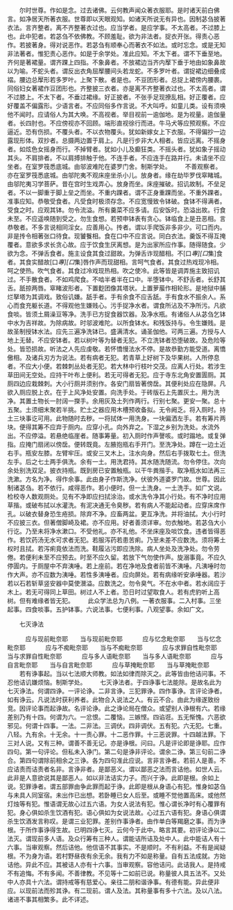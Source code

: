 <!-- { "loadSidebar": true } -->
　　尔时世尊。作如是念。过去诸佛。云何教声闻众著衣服耶。是时诸天前白佛言。如净居天所著衣服。世尊即以天眼观知。如诸天所说无有异也。因制苾刍披著衣法。言齐整者。离不齐整著衣过也。应当学者。是应学事。不太高者。不过膝上也。此中犯者。若苾刍不依佛教。不顾羞耻。欲为非法者。捉衣开张。得责心恶作。若披著身。得对说恶作。若苾刍有顺奉心而著衣不如法。或时忘念。或是无知非法著者。惟犯责心恶作。如是于余学处。准此应知。不太下者。谓不下垂至地。齐何是著裙量。谓齐踝上四指。不象鼻者。不放裙边当齐内擪下垂于地由如象鼻故以为喻。不蛇头者。谓反出衣角屈擪腰间头若龙蛇。不多罗叶者。谓捉裙边细叠成褶。腰边总擪形若多罗叶。上聚下散。者是也。不豆团形者。总捉上裙傍内腰裹。同俗妇女著裙作豆团形也。齐整披三衣者。亦是离不齐整著衣过也。不太高者。谓不过膝上。不太下者。不垂过裙缘。好正披者。不张手足现撩乱相。好正覆者。应好覆盖不偏露形。少语言者。不应同俗多作言说。不大叫呼。如童儿类。设有须唤他不闻时。应请俗人为其大唤。不高视者。举目视前一逾伽地。是为视量。逾伽量者。长四肘也。不应傍视亦不回顾。端形直视徐行而进。牛马犬等应预观察。不应逼近。恐有伤损。不覆头者。不以衣物覆头。犹如新嫁女上下衣服。不得偏抄一边露现形体。双抄者。总摄两边置于肩上。凡是行步非大人相者。皆应远离。不摇身者。如炫色女摇身而行。不掉臂者。犹如小儿及癫狂类。不摇头者。犹如象子摇动其头。不肩排者。不以肩搏排触于他。不连手者。不应连手在路并行。未请坐不应坐者。在室罗筏悉底城。由邬波难陀在婆罗门舍。制斯学处。
　　不善观察者。亦在室罗筏悉底城。由邬陀夷不观床座坐杀小儿。放身者。缘在劫毕罗伐窣睹城。由邬陀夷习学菩萨。昔在宫时生戏弄心。放身而坐。床座摧破。招讥故制。不垒足者。不以一脚重于脚上垒之而坐。不重内踝者。谓不正身重踝而坐。不重外踝者。准事应知。恭敬受食者。凡受食时极须存念。不应宽慢致令钵破。食钵不得满者。受食之时。应观其钵。勿令流溢。所有羹菜不应多请。后安饭时。恐溢出故。行食未至。不应遥唤随到受之。勿生食想。若预申钵表有贪心。钵临食上是丑恶相。言恭敬者。不多言说相同淫女。应善用心。抟者。谓以手爬饭非多非少。可口而内。非是抟令相著张口待食。现饕餮相。食在口中不应言说。同白衣法。羹饭不得互掩覆者。意欲多求长贪心故。应于饮食生厌离想。是为出家所应作事。随得随食。少欲为念。不弹舌食者。施主设食其食过甜故。为弹舌诈现醋相。不[口*專][口*集]食者。其食实醋故[口*專][口*集]唇作声而现甜相。言呵气食者。其食过热戏现冷相。呵之使热。吹气食者。其食过冷戏现热相。吹之使冷。此等皆是调弄施主致招讥过。不手散食者。不如鸡爬食。不啮半者半在口中。半堕钵中。不舒舌者。长舒其舌。舐掠两唇。窣睹波形者。下置麨团像其塔状。上置萝菔作相轮形。是地狱中脯烂拏塔为其调戏。致俗讥嫌。舐手者。手有余食不应舌舐。手有食水不振余人。系心而食充躯长道。不得观他生嫌贱心。污手捉净水者。谓食所沾及不净所污。凡欲食啖。皆须土屑澡豆等净。洗手已方捉食器饮器。及净水瓶。有诸俗人从苾刍乞钵中水为吉祥故。为除病故。时邬波难陀。以所食钵水。和残饭持与。令生嫌贱。是故圣制授钵水法。应先三遍净洗钵已。盛满清水。诵圣伽他。可两三遍。方授与人地上无替。不应安钵者。若以树叶等为替者无犯。不立洗钵者恐堕破故。及危险等处。皆恐损故。听法之人先应虔敬。若怀憍慢法水不停。是故恭勤方能受道。离憍傲相。及诸兵刃方为说法。若有病者无犯。若青草上好树下及华果树。人所停息者。不应大小便。若棘刺丛处者无犯。若大林中行枝叶交茂。应离人行处。若涉生草田间无空处。应持干叶布上便利。若无可得者无犯。应于寺东北角安置圊厕。其厕四边应栽棘刺。大小行厕并须别作。各安门扇皆著傍扂。其便利处应在隐屏。凡欲入厕应脱上衣。在于上风净处安置。向洗手处。于砖版石上先置灰土。用为洗净。其置土物长一肘阔一搩手。余用灰及土列作两行。行别七聚。更安一聚。总十五聚。土须细末聚若半挑。贮土之器应用木槽预收备拟。无令阙乏。将入厕时。持土三块事讫可用。此物随时去秽。一将拭体一用洗身。一块偏洒左手。若有筹片两块。便得其筹不应弃于厕内。应穿小孔。向外弃之。下湿之乡别为洗处。水流外出。不应停溢。若悬绝临崖者。随事筹量。初入厕时作声謦咳。或时蹋地。或复弹指。应掩门扇闭以傍扂。便转既竟。左腋抱瓶右手开门。至洗净处。蹲在一边土近右手。瓶安左膝。左臂牢压。或安三叉木上。注水向身。然后右手拨取七土。但洗左手。后之七土两手俱洗。余有一土。用洗君持。其水随洗随流。勿令停住。次向余处别洗双足。披衣持瓶。既到房已安置触瓶。以干牛粪揩手。取净瓶水如法再三洗漱。方名为净。得作余事。此由身子作斯洗净。伏彼外道婆罗门故。世尊。因此制诸苾刍。若不依行。咸得恶作。若小便时。但一土洗身。一土洗手。如广文说。检校寺人数观厕处。见有不净即应扫拭涂治。或水洗令净其小行处。有不净时应用草揩。或破布拭以水灌洗。有泥决通无令臭秽。若有病人不能起动者。应穿床席作孔。以破衣替身恐生疮损。除弃不净。应畜两盆。更互净洗。并将油拭。大小行时不应披三衣。但著僧脚崎及裙。亦不应用。好者善须详审。勿衣触地。若苾刍大小行讫。乃至未将净水漱口。不受他礼。亦不礼他。不坐床座及啖饮食。违者皆得恶作。若饮药汤无水可求者无犯。若服泻药若患苦痢。乃至未差不应数洗。须将筹土权时且拭。若泻痢竟依法而洗。鞋履沾污即应洗除。病人坐处及洗净处。勿令劳倦。若便利未至不应预去。时至不应久留。若放下气勿使作声。旋溺事竟。不应久停圊内。于厕屋中不弃洟唾。若上座前。若在净地及食者前皆不洟唾。凡洟唾时勿作大声。亦不应数为洟唾。若性多洟唾者。应向屏处。若有病缘听安承唾器。若沙若以石若斩草竖安器中莫使濽溢。应数洗之。勿令臭气。不在水中者。若水阔应于木上。若无可得同上草田。树过人不上者。恐日时过望取食人。若有虎豹听上高树。但有难缘者皆无犯。
　　此众学法总为八例。一著衣服事。二入村事。三坐起事。四食啖事。五护钵事。六说法事。七便利事。八观望事。余如广文。

　　七灭诤法

　　　应与现前毗奈耶　　当与现前毗奈耶
　　　应与忆念毗奈耶　　当与忆念毗奈耶
　　　应与不痴毗奈耶　　当与不痴毗奈耶
　　　应与求罪自性毗奈耶　　当与求罪自性毗奈耶
　　　应与多人语毗奈耶　　当与多人语毗奈耶
　　　应与自言毗奈耶　　当与自言毗奈耶
　　　应与草掩毗奈耶　　当与草掩毗奈耶
　　若有诤事起。当以七法顺大师教。如法如律而除灭之。此等皆由他诘问事。不忍他诘讥嫌烦恼。制斯学处。
　　七灭诤法者。于四诤事七法能除。是故名此为七灭诤法。何谓四诤。一评论诤。二非言诤。三犯罪诤。四作事诤。言评论诤者。如有诤云。凡说法时获利养者。此物合入说法之人。有云不合。由此为缘遂致纷竞。因评论事而起诤故。名评论诤。此之诤论局在僧众。或望别人诤根有六。若缘差别乃有十四。何谓为六。一忿恨。二覆恼。三嫉悭。四谄诳。五无惭愧。六恶欲邪见。何谓十四事。一法。二非法。三调伏。四非调伏。五有犯。六无犯。七重。八轻。九有余。十无余。十一责心罪。十二恶作罪。十三恶说罪。十四越法罪。下三对人说。又有三种。谓善不善无记。亦是诤根。问曰。凡是评论即是诤耶。应作四句。第一句评论。但私未入诤门。第二句是诤非评论。谓余二诤。第三句前二诤合。第四句谓除前相余之三诤。各为四句准此应说。言非言诤者。若前人是善。不应诘责而诘责者名非。言诤非者。是鄙恶义。谓以鄙恶之法而言诘他。如世人云。此非是人意欲说其是鄙恶人。如以非法诘实力子。而兴于诤。此即是根。余如上说。犯罪诤者。谓五部罪由争此罪而起于诤。此即是根从身语心有犯。惟身如苾刍与未具人同室宿。未出作已出想。若卧睡已女人后至。或睡不觉他置高床。或他然灯烛等有犯。惟语谓无故心过五六语。为女人说法有犯。惟心谓长净时有心覆罪有犯。身心俱如杀生饮酒有犯。语心俱如为女说法故。心过五六语有犯。身语心俱谓杀生饮酒发言称叹。是谓三业犯罪。差别作事诤者。由作单白等羯磨之事。而为诤根。于所作事诤得生故。已明四诤七灭。云何今于此中。略言其要。初评论诤以二法灭。谓现前多人语。及众行筹有三种人。谓能诘所诘及处中人。此中能诘人有十六事。当审观察。然后诘他。他信语不其事实。不是顺时。不有利益。不有是闻疑根。不为身为语。若村野昼夜有余无余。我有力不如是称量。自有五法成就。方始诘他。异此不应。其被诘人亦有十六事。当审观察。容他诘问。此诘我人。是持戒不有追悔。不有多闻。不善律教。不见等十二如前已说。称量彼人具五法不。又处中人亦具十六法。谓持戒等有慈爱心。亲往二朋和谐诤事。有德有能。异此便非应。以现前法而殄其诤。有二现前。谓人及法。其称量事有多十六法。及以八法。诸进不事其相繁多。此不详述。
